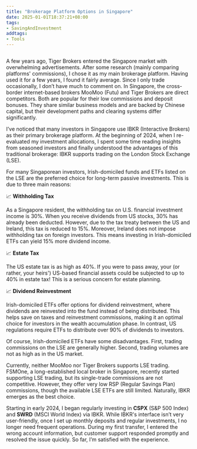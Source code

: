 ```yaml
---
title: "Brokerage Platform Options in Singapore"
date: 2025-01-01T18:37:21+08:00
tags:
- SavingAndInvestment
addtags:
- Tools
---
```


<div style="text-align: center">
    <span class="image fit" style="max-width: 500px;"><img src="https://s3.ap-southeast-1.amazonaws.com/littlecheesecake.me/money.sense/brokerage/brokerage_cover.jpg" alt="" /></span>
</div>

A few years ago, Tiger Brokers entered the Singapore market with overwhelming advertisements. After some research (mainly comparing platforms' commissions), I chose it as my main brokerage platform. Having used it for a few years, I found it fairly average. Since I only trade occasionally, I don’t have much to comment on. In Singapore, the cross-border internet-based brokers MooMoo (Futu) and Tiger Brokers are direct competitors. Both are popular for their low commissions and deposit bonuses. They share similar business models and are backed by Chinese capital, but their development paths and clearing systems differ significantly. 

I’ve noticed that many investors in Singapore use IBKR (Interactive Brokers) as their primary brokerage platform. At the beginning of 2024, when I re-evaluated my investment allocations, I spent some time reading insights from seasoned investors and finally understood the advantages of this traditional brokerage: IBKR supports trading on the London Stock Exchange (LSE).

For many Singaporean investors, Irish-domiciled funds and ETFs listed on the LSE are the preferred choice for long-term passive investments. This is due to three main reasons:

📈 **Withholding Tax**

As a Singapore resident, the withholding tax on U.S. financial investment income is 30%. When you receive dividends from US stocks, 30% has already been deducted. However, due to the tax treaty between the US and Ireland, this tax is reduced to 15%. Moreover, Ireland does not impose withholding tax on foreign investors. This means investing in Irish-domiciled ETFs can yield 15% more dividend income.

📈 **Estate Tax**

The US estate tax is as high as 40%. If you were to pass away, your (or rather, your heirs') US-based financial assets could be subjected to up to 40% in estate tax! This is a serious concern for estate planning.

📈 **Dividend Reinvestment**

Irish-domiciled ETFs offer options for dividend reinvestment, where dividends are reinvested into the fund instead of being distributed. This helps save on taxes and reinvestment commissions, making it an optimal choice for investors in the wealth accumulation phase. In contrast, US regulations require ETFs to distribute over 90% of dividends to investors.

Of course, Irish-domiciled ETFs have some disadvantages. First, trading commissions on the LSE are generally higher. Second, trading volumes are not as high as in the US market.

Currently, neither MooMoo nor Tiger Brokers supports LSE trading. FSMOne, a long-established local broker in Singapore, recently started supporting LSE trading, but its single-trade commissions are not competitive. However, they offer very low RSP (Regular Savings Plan) commissions, though the available LSE ETFs are still limited. Naturally, IBKR emerges as the best choice.

Starting in early 2024, I began regularly investing in **CSPX** (S&P 500 Index) and **SWRD** (MSCI World Index) via IBKR. While IBKR's interface isn’t very user-friendly, once I set up monthly deposits and regular investments, I no longer need frequent operations. During my first transfer, I entered the wrong account information, but customer support responded promptly and resolved the issue quickly. So far, I’m satisfied with the experience.

